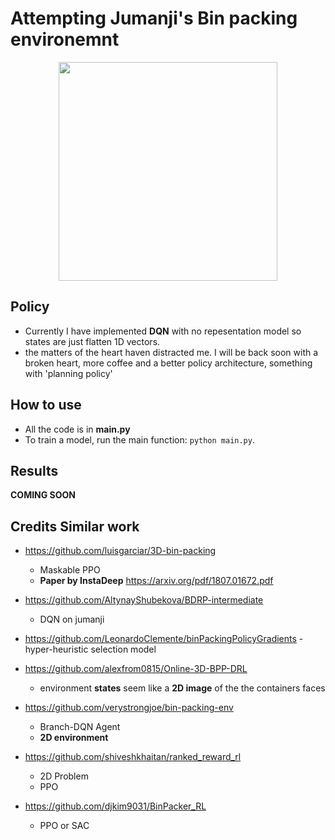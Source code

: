 # Attempting Jumanji's Bin packing environemnt

<p align="center">
<img src="painck_v2.gif" width="350"/> </p>

Policy 
--------------------------
- Currently I have implemented **DQN** with no repesentation model so states are just flatten 1D vectors.
- the matters of the heart haven distracted me. I will be back soon with a broken heart, more coffee and a better policy architecture, something with 'planning policy' 
 
How to use
--------------------------
- All the code is in **main.py**
- To train a model, run the main function: ``python main.py``.


Results
--------------------------
**COMING SOON**


Credits Similar work
--------------------------
- https://github.com/luisgarciar/3D-bin-packing
  - Maskable PPO
  - **Paper by InstaDeep** https://arxiv.org/pdf/1807.01672.pdf

- https://github.com/AltynayShubekova/BDRP-intermediate
  - DQN on jumanji
- https://github.com/LeonardoClemente/binPackingPolicyGradients
  -hyper-heuristic selection model
- https://github.com/alexfrom0815/Online-3D-BPP-DRL
  - environment **states** seem like a **2D image** of the the containers faces
- https://github.com/verystrongjoe/bin-packing-env
  - Branch-DQN Agent
  - **2D environment**
- https://github.com/shiveshkhaitan/ranked_reward_rl
  - 2D Problem
  - PPO
- https://github.com/djkim9031/BinPacker_RL
  - PPO or SAC

